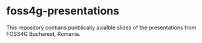 # foss4g-presentations
This repository contians punblically avialble slides of the presentations from FOSS4G Bucharest, Romania. 
